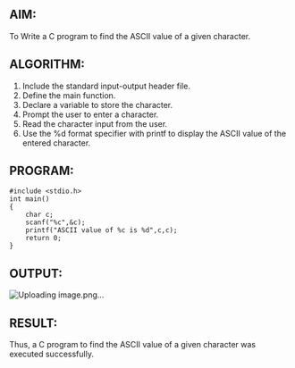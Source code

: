 ## AIM:
To Write a C program to find the ASCII value of a given character.
## ALGORITHM:
1. Include the standard input-output header file.
2. Define the main function.
3. Declare a variable to store the character.
4. Prompt the user to enter a character.
5. Read the character input from the user.
6. Use the %d format specifier with printf to display the ASCII value of the entered character.
## PROGRAM:
```
#include <stdio.h>
int main()
{
    char c;
    scanf("%c",&c);
    printf("ASCII value of %c is %d",c,c);
    return 0;
}
```
## OUTPUT:
![Uploading image.png…]()

## RESULT:
Thus, a C program to find the ASCII value of a given character was executed successfully.
